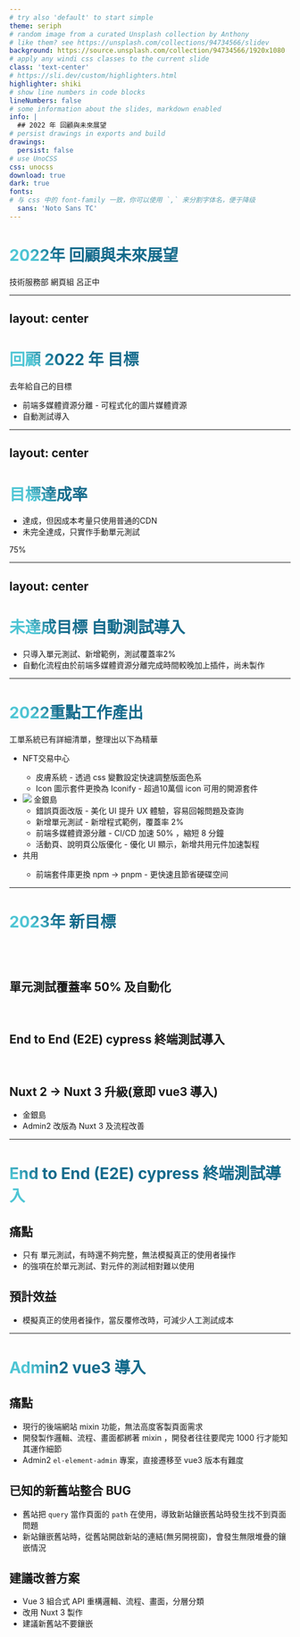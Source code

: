 ```yaml
---
# try also 'default' to start simple
theme: seriph
# random image from a curated Unsplash collection by Anthony
# like them? see https://unsplash.com/collections/94734566/slidev
background: https://source.unsplash.com/collection/94734566/1920x1080
# apply any windi css classes to the current slide
class: 'text-center'
# https://sli.dev/custom/highlighters.html
highlighter: shiki
# show line numbers in code blocks
lineNumbers: false
# some information about the slides, markdown enabled
info: |
  ## 2022 年 回顧與未來展望
# persist drawings in exports and build
drawings:
  persist: false
# use UnoCSS
css: unocss
download: true
dark: true
fonts:
# 与 css 中的 font-family 一致，你可以使用 `,` 来分割字体名，便于降级
  sans: 'Noto Sans TC'
---
```


# 2022年 回顧與未來展望

技術服務部 網頁組 呂正中

---
layout: center
---

# 回顧 2022 年 目標

去年給自己的目標

- <logos-cloudinary-icon /> 前端多媒體資源分離 - 可程式化的圖片媒體資源
- <vscode-icons-file-type-light-cypress /> 自動測試導入

<style>
h1 {
  background-color: #2B90B6;
  background-image: linear-gradient(45deg, #4EC5D4 10%, #146b8c 20%);
  background-size: 100%;
  -webkit-background-clip: text;
  -moz-background-clip: text;
  -webkit-text-fill-color: transparent;
  -moz-text-fill-color: transparent;
}
</style>

---
layout: center
---

# 目標達成率

- <logos-cloudinary-icon /> 達成，但因成本考量只使用普通的CDN
- <logos-jest /> 未完全達成，只實作手動單元測試


<div class="bg-gradient-to-tr bg-clip-text from-green-500 to-sky-500 text-transparent text-8xl inline-block">75%</div>

<style>
h1 {
  background-color: #2B90B6;
  background-image: linear-gradient(45deg, #4EC5D4 10%, #146b8c 20%);
  background-size: 100%;
  -webkit-background-clip: text;
  -moz-background-clip: text;
  -webkit-text-fill-color: transparent;
  -moz-text-fill-color: transparent;
}
</style>

---
layout: center
---

# 未達成目標 <vscode-icons-file-type-light-cypress /> 自動測試導入

- 只導入單元測試、新增範例，測試覆蓋率2%
- 自動化流程由於前端多媒體資源分離完成時間較晚加上插件，尚未製作

<style>
h1 {
  background-color: #2B90B6;
  background-image: linear-gradient(45deg, #4EC5D4 10%, #146b8c 20%);
  background-size: 100%;
  -webkit-background-clip: text;
  -moz-background-clip: text;
  -webkit-text-fill-color: transparent;
  -moz-text-fill-color: transparent;
}
</style>

---

# <fontisto-preview/> 2022重點工作產出

工單系統已有詳細清單，整理出以下為精華

- <icon-park-outline-blockchain /> NFT交易中心
    - <ant-design-skin-filled /> 皮膚系統 - 透過 css 變數設定快速調整版面色系
    - <simple-icons-iconify /> Icon 圖示套件更換為 Iconify - 超過10萬個 icon 可用的開源套件
- <img src="https://test-web-cdn.jlfafafa3.com/web_app_icon.png" inline-block w-6 h-6 /> 金銀島
    - <iconoir-chat-bubble-error /> 錯誤頁面改版 - 美化 UI 提升 UX 體驗，容易回報問題及查詢
    - <logos-jest /> 新增單元測試 - 新增程式範例，覆蓋率 2%
    - <mdi-image-multiple /> 前端多媒體資源分離 - CI/CD 加速 50% ，縮短 8 分鐘
    - 活動頁、說明頁公版優化 - 優化 UI 顯示，新增共用元件加速製程
- <la-slideshare /> 共用
    - <emojione-package /> 前端套件庫更換 npm <logos-npm-icon /> → pnpm <logos-pnpm /> - 更快速且節省硬碟空间

---

# 2023年 新目標

<br>
<br>

## <logos-jest /> 單元測試覆蓋率 50% 及自動化

<br>

## <vscode-icons-file-type-light-cypress /> End to End (E2E) cypress 終端測試導入

<br>

## <logos-nuxt-icon /> Nuxt 2 → <logos-nuxt-icon /> Nuxt 3 升級(意即 <logos-vue /> vue3 導入)

- 金銀島
- Admin2 改版為 <logos-nuxt-icon /> Nuxt 3 及流程改善

---

# <vscode-icons-file-type-light-cypress /> End to End (E2E) cypress 終端測試導入

## 痛點

- 只有 <logos-jest /> 單元測試，有時還不夠完整，無法模擬真正的使用者操作
- <logos-jest /> 的強項在於單元測試、對元件的測試相對難以使用

## 預計效益

- 模擬真正的使用者操作，當反覆修改時，可減少人工測試成本

---

# Admin2 <logos-vue /> vue3 導入

## 痛點

- 現行的後端網站 mixin 功能，無法高度客製頁面需求
- 開發製作邏輯、流程、畫面都綁著 mixin ，開發者往往要爬完 1000 行才能知其運作細節
- Admin2 `el-element-admin` 專案，直接遷移至 vue3 版本有難度

## 已知的新舊站整合 BUG

- 舊站把 `query` 當作頁面的 `path` 在使用，導致新站鑲嵌舊站時發生找不到頁面問題
- 新站鑲嵌舊站時，從舊站開啟新站的連結(無另開視窗)，會發生無限堆疊的鑲嵌情況

## 建議改善方案

- Vue 3 組合式 API 重構邏輯、流程、畫面，分層分類
- 改用 <logos-nuxt-icon /> Nuxt 3 製作
- 建議新舊站不要鑲嵌